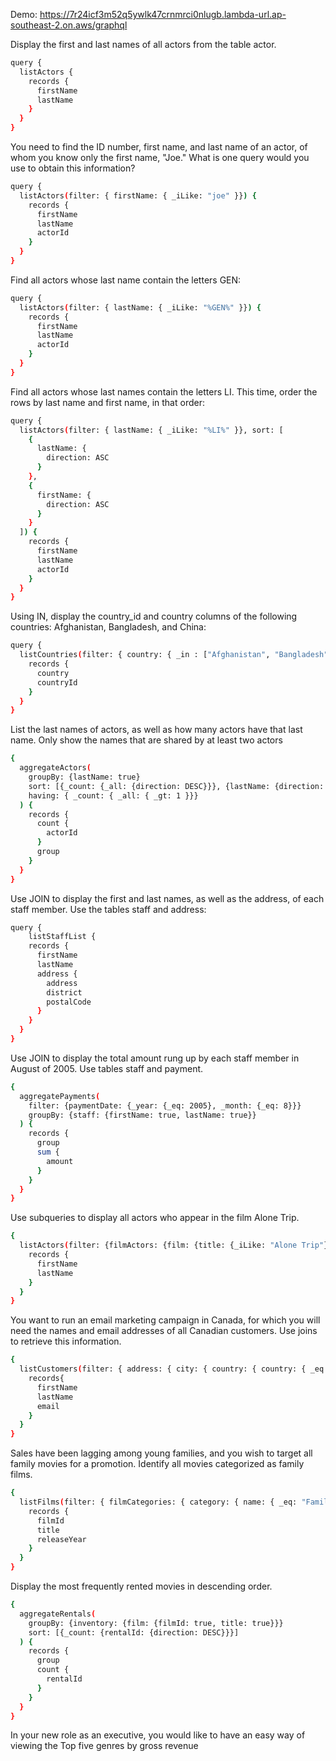Demo: https://7r24icf3m52q5ywlk47crnmrci0nlugb.lambda-url.ap-southeast-2.on.aws/graphql

Display the first and last names of all actors from the table actor.

```bash
query {
  listActors {
    records {
      firstName
      lastName
    }
  }
}
```

You need to find the ID number, first name, and last name of an actor, of whom you know only the first name, "Joe." What is one query would you use to obtain this information?

```bash
query {
  listActors(filter: { firstName: { _iLike: "joe" }}) {
    records {
      firstName
      lastName
      actorId
    }
  }
}
```

Find all actors whose last name contain the letters GEN:
```bash
query {
  listActors(filter: { lastName: { _iLike: "%GEN%" }}) {
    records {
      firstName
      lastName
      actorId
    }
  }
}
```

Find all actors whose last names contain the letters LI. This time, order the rows by last name and first name, in that order:

```bash
query {
  listActors(filter: { lastName: { _iLike: "%LI%" }}, sort: [
    {
      lastName: {
        direction: ASC
      }
    },
    {
      firstName: {
        direction: ASC
      }
    }
  ]) {
    records {
      firstName
      lastName
      actorId
    }
  }
}
```

Using IN, display the country_id and country columns of the following countries: Afghanistan, Bangladesh, and China:


```bash
query {
  listCountries(filter: { country: { _in : ["Afghanistan", "Bangladesh", "China"] }}) {
    records {
      country
      countryId
    }
  }
}
```

List the last names of actors, as well as how many actors have that last name. Only show the names that are shared by at least two actors

```bash
{
  aggregateActors(
    groupBy: {lastName: true}
    sort: [{_count: {_all: {direction: DESC}}}, {lastName: {direction: ASC}}]
    having: { _count: { _all: { _gt: 1 }}}
  ) {
    records {
      count {
        actorId
      }
      group
    }
  }
}
```

Use JOIN to display the first and last names, as well as the address, of each staff member. Use the tables staff and address:
```bash
query {
 	listStaffList {
    records {
      firstName
      lastName
      address {
        address
        district
        postalCode
      }
    }
  }
}
```

Use JOIN to display the total amount rung up by each staff member in August of 2005. Use tables staff and payment.
```bash
{
  aggregatePayments(
    filter: {paymentDate: {_year: {_eq: 2005}, _month: {_eq: 8}}}
    groupBy: {staff: {firstName: true, lastName: true}}
  ) {
    records {
      group
      sum {
        amount
      }
    }
  }
}
```


Use subqueries to display all actors who appear in the film Alone Trip.
```bash
{
  listActors(filter: {filmActors: {film: {title: {_iLike: "Alone Trip"}}}}) {
    records {
      firstName
      lastName
    }
  }
}
```

You want to run an email marketing campaign in Canada, for which you will need the names and email addresses of all Canadian customers. Use joins to retrieve this information.
```bash
{
  listCustomers(filter: { address: { city: { country: { country: { _eq: "Canada"}}}}}) {
    records{
      firstName
      lastName
      email
    }
  }
}
```
Sales have been lagging among young families, and you wish to target all family movies for a promotion. Identify all movies categorized as family films.
```bash
{
  listFilms(filter: { filmCategories: { category: { name: { _eq: "Family" }}}}) {
    records {
      filmId
      title
      releaseYear
    }
  }
}
```

Display the most frequently rented movies in descending order.
```bash
{
  aggregateRentals(
    groupBy: {inventory: {film: {filmId: true, title: true}}}
    sort: [{_count: {rentalId: {direction: DESC}}}]
  ) {
    records {
      group
      count {
        rentalId
      }
    }
  }
}
```

In your new role as an executive, you would like to have an easy way of viewing the Top five genres by gross revenue
```bash

```
